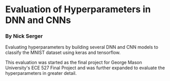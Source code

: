 # Evaluation of Hyperparameters in DNN and CNNs
### By Nick Serger

Evaluating hyperparameters by building several DNN and CNN models to classify the MNIST dataset using keras and tensorflow.

This evaluation was started as the final project for George Mason University's ECE 527 Final Project and was further expanded to evaluate the hyperparameters in greater detail.

